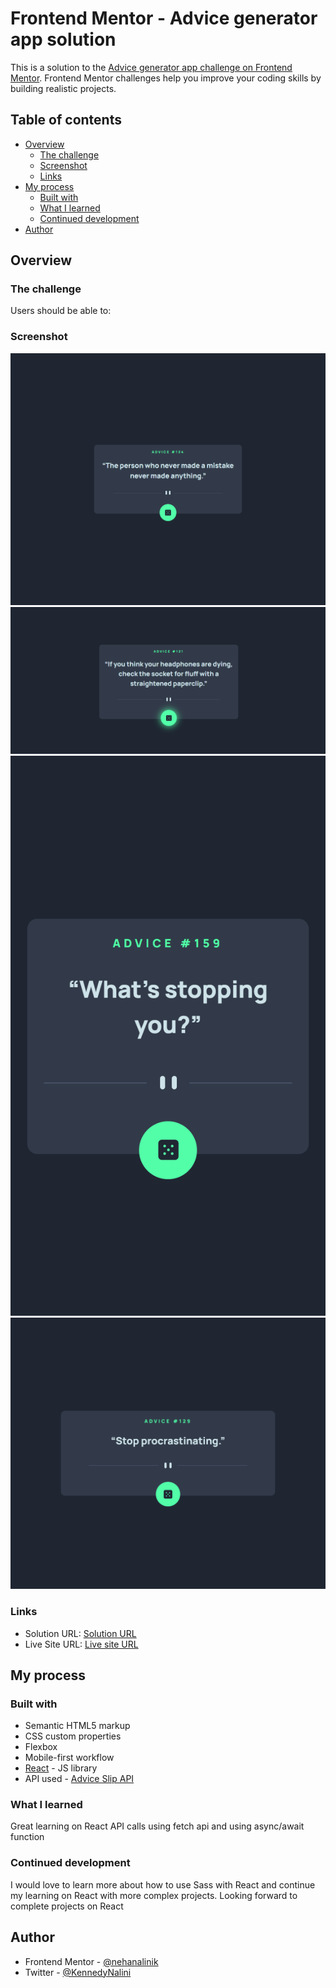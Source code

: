 # Frontend Mentor - Advice generator app solution

This is a solution to the [Advice generator app challenge on Frontend Mentor](https://www.frontendmentor.io/challenges/advice-generator-app-QdUG-13db). Frontend Mentor challenges help you improve your coding skills by building realistic projects.

## Table of contents

- [Overview](#overview)
  - [The challenge](#the-challenge)
  - [Screenshot](#screenshot)
  - [Links](#links)
- [My process](#my-process)
  - [Built with](#built-with)
  - [What I learned](#what-i-learned)
  - [Continued development](#continued-development)
- [Author](#author)

## Overview

### The challenge

Users should be able to:

### Screenshot

![desktop view](./src/images/desktop_view.png)
![desktop view active state](./src/images/desktop_view_active_state.png)
![mobile view](./src/images/mobile_view.png)
![large mobile view](./src/images/large_mobile_view.png)

### Links

- Solution URL: [Solution URL](https://github.com/nehanalinik/advice-generator-react)
- Live Site URL: [Live site URL ](https://nehanalinik.github.io/advice-generator-react/)

## My process

### Built with

- Semantic HTML5 markup
- CSS custom properties
- Flexbox
- Mobile-first workflow
- [React](https://reactjs.org/) - JS library
- API used - [Advice Slip API](https://api.adviceslip.com/)

### What I learned

Great learning on React API calls using fetch api and using async/await function

### Continued development

I would love to learn more about how to use Sass with React and continue my learning on React with more complex projects. Looking forward to complete projects on React

## Author

- Frontend Mentor - [@nehanalinik](https://www.frontendmentor.io/profile/nehanalinik)
- Twitter - [@KennedyNalini](https://twitter.com/KennedyNalini)
